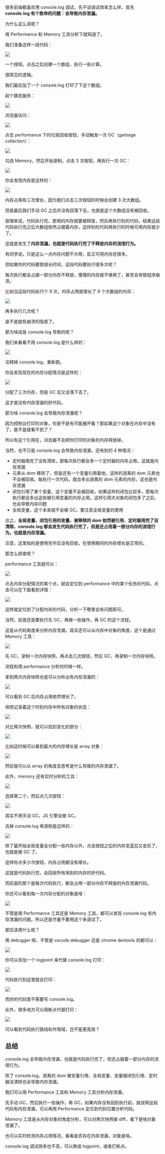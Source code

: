 很多前端都喜欢用 console.log 调试，先不谈调试效率怎么样，首先 **console.log 有个致命的问题：会导致内存泄漏。**

为什么这么说呢？

用 Performance 和 Memory 工具分析下就知道了。

我们准备这样一段代码：

![](https://p6-juejin.byteimg.com/tos-cn-i-k3u1fbpfcp/6de7d6d5ed2f46e9bc4c9f809bceabe6~tplv-k3u1fbpfcp-watermark.image?)

一个按钮，点击之后创建一个数组，执行一些计算。

很常见的逻辑。

我们最后加了一个 console.log 打印了下这个数组。

起个静态服务：

![](https://p3-juejin.byteimg.com/tos-cn-i-k3u1fbpfcp/41f6ea92ded84e1eba22b4fdc3a94179~tplv-k3u1fbpfcp-watermark.image?)

浏览器访问：

![](https://p9-juejin.byteimg.com/tos-cn-i-k3u1fbpfcp/e1052d50626c4897a8dabb75ad7ae14b~tplv-k3u1fbpfcp-watermark.image?)

点击 performance 下的垃圾回收按钮，手动触发一次 GC（garbage collection）：

![](https://p1-juejin.byteimg.com/tos-cn-i-k3u1fbpfcp/b684736ed5e045c6b85bc764564b18d9~tplv-k3u1fbpfcp-watermark.image?)

勾选 Memory，然后开始录制，点击 3 次按钮，再执行一次 GC：

![](https://p1-juejin.byteimg.com/tos-cn-i-k3u1fbpfcp/a97487c30ca6465db0c668e0b297998c~tplv-k3u1fbpfcp-watermark.image?)

你会发现内存是这样的：

![](https://p9-juejin.byteimg.com/tos-cn-i-k3u1fbpfcp/3c4f83f666e84d9fb4ef77c06a7b98f3~tplv-k3u1fbpfcp-watermark.image?)

内存占用有三次增长，因为我们点击三次按钮的时候会创建 3 次大数组。

但是最后我们手动 GC 之后并没有回落下去，也就是这个大数组没有被回收。

按理来说，代码执行完，那用的内存就要被释放，然后再执行别的代码，结果这段代码执行完之后大数组依然占据着内存，这样别的代码再执行的时候可用内存就少了。

这就是发生了**内存泄漏，也就是代码执行完了不释放内存的流氓行为。**

有同学说，只是这么一点内存问题不大呀，反正可用内存还很多。

但如果你的代码要跑很长时间，这段代码要执行很多次呢？

每次执行都会占据一部分内存不释放，慢慢的内存就不够用了，甚至会导致程序崩溃。

比如当这段代码执行个 9 次，内存占用就增长了 9 个大数组的内存：

![](https://p6-juejin.byteimg.com/tos-cn-i-k3u1fbpfcp/46b4600005bf41c4981e9d9e44d98c20~tplv-k3u1fbpfcp-watermark.image?)

再多执行几次呢？

是不是就有崩溃的隐患了。

那为啥说是 console.log 导致的呢？

我们来看看不用 console.log 是什么样的：

![](https://p9-juejin.byteimg.com/tos-cn-i-k3u1fbpfcp/415ca1dbec1e4b75bf12e516448c33ae~tplv-k3u1fbpfcp-watermark.image?)

注释掉 console.log，重新跑。

你会发现现在的内存分配情况是这样的：

![](https://p9-juejin.byteimg.com/tos-cn-i-k3u1fbpfcp/5451c547800344008bead118df14a509~tplv-k3u1fbpfcp-watermark.image?)

分配了三次内存，但是 GC 后又会落下去了。

这才是没有内存泄漏的好代码。

那为啥 console.log 会导致内存泄漏呢？

因为控制台打印的对象，你是不是有可能展开看？那如果这个对象在内存中没有了，是不是就看不到了？

所以有这个引用在，浏览器不会把你打印的对象的内存释放掉。

当然，也不只是 console.log 会导致内存泄漏，还有别的 4 种情况：

- 定时器用完了没有清除，那每次执行都会多一个定时器的内存占用，这就是内存泄漏
- 元素从 dom 移除了，但是还有一个变量引用着他，这样的游离的 dom 元素也不会被回收。每执行一次代码，就会多出游离的 dom 元素的内存，这也是内存泄漏
- 闭包引用了某个变量，这个变量不会被回收，如果这样的闭包比较多，那每次执行都会多出这些被引用变量的内存占用。这样引用大对象的闭包多了之后，也会导致内存问题
- 全局变量，这个本来就不会被 GC，要注意全局变量的使用

总之，**全局变量、闭包引用的变量、被移除的 dom 依然被引用、定时器用完了没清除、console.log 都会发生代码执行完了，但是还占用着一部分内存的流氓行为，也就是内存泄漏。**

注意，这里指的是使用完毕后没有回收，在使用期间的内存增长是正常的。

那怎么排查呢？

performance 工具就可以：

![](https://p9-juejin.byteimg.com/tos-cn-i-k3u1fbpfcp/7c215d62874544888792618c05df078c~tplv-k3u1fbpfcp-watermark.image?)

点击内存分配情况的某个点，就会定位到 performance 中的某个任务的代码，点击可以在下面看到详情：

![](https://p3-juejin.byteimg.com/tos-cn-i-k3u1fbpfcp/44a3f73e7fe849b4bdb8299f8421c1c1~tplv-k3u1fbpfcp-watermark.image?)

这样就定位到了分配内存的代码，分析一下哪里会有问题即可。

当然，前提还是要执行先 GC，再做一些操作，再 GC 的这个流程。

这是从代码角度来分析内存泄漏，其实还可以从内存中对象的角度，这个是通过 Memory 工具：

![](https://p1-juejin.byteimg.com/tos-cn-i-k3u1fbpfcp/6fd6ad941bab4b5b8187a6c947aba15a~tplv-k3u1fbpfcp-watermark.image?)

先 GC，录制一次内存快照，再点击几次按钮，然后 GC，再录制一次内存快照。

流程和用 performance 分析的时候一样。

拿到两次内存快照也是可以分析出有内存泄漏的：

![](https://p6-juejin.byteimg.com/tos-cn-i-k3u1fbpfcp/4acaf66591f94fbdaebb472af431116c~tplv-k3u1fbpfcp-watermark.image?)

可以看到 GC 后内存占用依然增长了。

快照记录着这个时刻内存中所有对象的状态：

![](https://p1-juejin.byteimg.com/tos-cn-i-k3u1fbpfcp/eb2bdbfaa5ff4f9dae72bf6cf222b354~tplv-k3u1fbpfcp-watermark.image?)

对比两次快照，就可以找到变化的部分：

![](https://p1-juejin.byteimg.com/tos-cn-i-k3u1fbpfcp/5863e3656f214f79b128f556d212b8af~tplv-k3u1fbpfcp-watermark.image?)

比如这时候可以看到最大的内存增长是 array 对象：

![](https://p3-juejin.byteimg.com/tos-cn-i-k3u1fbpfcp/cf7ad5dbb2714b24835a25536f66edda~tplv-k3u1fbpfcp-watermark.image?)

然后就可以从 array 的角度去思考是什么导致的内存泄漏了。

此外，memory 还有实时分析的工具：

![](https://p1-juejin.byteimg.com/tos-cn-i-k3u1fbpfcp/631adedd0b4a4c47b15f3a90803fdc16~tplv-k3u1fbpfcp-watermark.image?)

选择第二个，然后点几次按钮：

![](https://p6-juejin.byteimg.com/tos-cn-i-k3u1fbpfcp/c6edf03347e34b839884dbd5943fe176~tplv-k3u1fbpfcp-watermark.image?)

其实不用手动 GC，JS 引擎会做 GC。

去掉 console.log 再录制是这样的：

![](https://p6-juejin.byteimg.com/tos-cn-i-k3u1fbpfcp/f910450bcec142f8997f20fbfdb2aee6~tplv-k3u1fbpfcp-watermark.image?)

除了最开始全局变量会分配一些内存以外，点击按钮之后的内存变蓝后又变灰了，也就是被 GC 了。

这样你点多少次按钮，内存占用都没有增长。

这就是代码执行完，会回收所有用到的内存的好代码。

而前面的那个是每次代码执行，都会占用一部分内存不释放的内存泄漏代码。

你还可以看到每一次内存分配的对象是啥：

![](https://p9-juejin.byteimg.com/tos-cn-i-k3u1fbpfcp/7d44aebcd20144228d73e3c4b1b5c47b~tplv-k3u1fbpfcp-watermark.image?)

不管是用 Performance 工具还是 Memory 工具，都可以发现 console.log 有内存泄漏的问题。所以还是尽量不要用这个来调试了。

那应该用什么呢？

用 debugger 呀，不管是 vscode debugger 还是 chrome devtools 的都可以：

![](https://p6-juejin.byteimg.com/tos-cn-i-k3u1fbpfcp/01fadee1bc1e49d5938e9d32e8c632d7~tplv-k3u1fbpfcp-watermark.image?)

你可以添加一个 logpoint 来代替 console.log 打印：

![](https://p6-juejin.byteimg.com/tos-cn-i-k3u1fbpfcp/b1dd4864cdec43548076eb874715b3e6~tplv-k3u1fbpfcp-watermark.image?)

代码执行到这里就会打印：

![](https://p1-juejin.byteimg.com/tos-cn-i-k3u1fbpfcp/50008e0930d54ccf8d45ef019fdecf8f~tplv-k3u1fbpfcp-watermark.image?)

而你的代码里不需要写 console.log。


此外，很多地方可以用断点代替打印：

![](https://p6-juejin.byteimg.com/tos-cn-i-k3u1fbpfcp/9f2e060768a34125a26bd51e8b7c7047~tplv-k3u1fbpfcp-watermark.image?)

可以看到代码执行路线和作用域，岂不是更高效？

## 总结

console.log 会导致内存泄漏，也就是代码执行完了，但还占据着一部分内存的流氓行为。

除了 console.log，游离的 dom 被变量引用、全局变量、变量被闭包引用、定时器没清除也会导致内存泄漏。

我们可以用 Performance 工具和 Memory 工具分析内存泄漏。

先手动 GC，然后执行一些操作，再 GC，如果内存没有回到执行前，就说明这段代码有内存泄漏，可以再用 Performance 定位到代码位置分析代码。

Memory 工具是从内存对象的角度分析，可以对两次快照做 diff，看下是啥对象泄漏了。

也可以实时检测内存占用情况，看看是否存在内存泄漏，对象是啥。

console.log 调试效率也不高，可以换成 logpoint，或者打断点。
